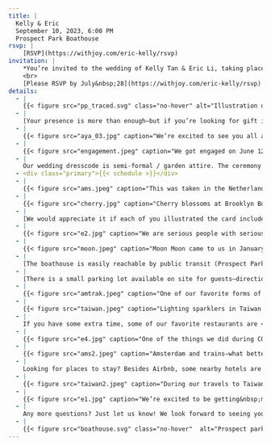 ```yaml
---
title: |
  Kelly & Eric  
  September 10, 2023, 6:00 PM  
  Prospect Park Boathouse
rsvp: |
    [RSVP](https://withjoy.com/eric-kelly/rsvp)
invitation: |
    *You’re invited to the wedding of Kelly Tan & Eric Li, taking place on September 10, 2023, 6:00 PM at the Prospect Park Boathouse in Brooklyn, New&nbsp;York*  
    <br>
    [Please RSVP by July&nbsp;28](https://withjoy.com/eric-kelly/rsvp)
details:
  - |
    {{< figure src="pp_traced.svg" class="no-hover" alt="Illustration of Kelly and Eric, with their cats, by Priscilla Pun" >}}
  - |
    [Your presence is more than enough—but if you’re looking for gift ideas, you can view our&nbsp;registry (or give a gift of your own choosing)](https://withjoy.com/eric-kelly/registry)
  - |
    {{< figure src="aya_03.jpg" caption="We’re excited to see you all and celebrate our friendships throughout the&nbsp;years" alt="Kelly and Eric smiling, with a plush penguin figurine in the background" >}}
  - |
    {{< figure src="engagement.jpeg" caption="We got engaged on June 12, 2022 on a small sandy outlook in&nbsp;Hawaii " alt="Kelly holding a lava rock, pretending it is her engagement ring diamond" >}}
  - |
    Our wedding dresscode is semi-formal / garden attire. The ceremony will take place outdoors, and the reception will be&nbsp;indoors
  - <div class="primary">{{< schedule >}}</div>
  - |
    {{< figure src="ams.jpeg" caption="This was taken in the Netherlands, a country where Eric spent six months at a design studio LUST during his college&nbsp;years" alt="Kelly and Eric hugging during a sunny day in a park in the Netherlands" >}}
  - |
    {{< figure src="cherry.jpg" caption="Cherry blossoms at Brooklyn Botanical Garden, as captured by&nbsp;Priscilla" alt="Kelly and Eric looking at each other while surrounded by cherry blossoms" >}}
  - |
    [We would appreciate it if each of you illustrated the card included with your invite and brought it to the ceremony—here’s the file if you need an&nbsp;extra](invites-insert.pdf)
  - |
    {{< figure src="e2.jpg" caption="We are serious people with serious cats—Moon Moon (black) and Peaches&nbsp;(tabby)" alt="Kelly and Eric sitting with serious expressions, holding their two cats Peaches and Moon Moon" >}}
  - |
    {{< figure src="moon.jpeg" caption="Moon Moon came to us in January 2020, with Peaches coming a few months later. We are serious about our cats’&nbsp;birthdays!" alt="Kelly and Eric holding Moon Moon, one of their cats, and wearing handmade party hats" >}}
  - |
    [The boathouse is easily reachable by public transit (Prospect Park Q stop) or&nbsp;car](https://goo.gl/maps/JSmY7giXyXYbac837) 
  - |
    [There is a small parking lot available on site for guests—directions can be found&nbsp;here](https://drive.google.com/file/d/1hQwLs9YqzRIZ_3_lN--5EjWlCacrCke8/view?usp=sharing)
  - |
    {{< figure src="amtrak.jpeg" caption="One of our favorite forms of travel is by rail—here we’re traveling across the country on the Amtrak California&nbsp;Zephyr" alt="Kelly and Eric in a train car with windows passing through California" >}}
  - |
    {{< figure src="taiwan.jpeg" caption="Lighting sparklers in Taiwan after a lantern&nbsp;ceremony" alt="Kelly and Eric in the dark holding sparklers" >}}
  - |
    If you have some extra time, some of our favorite restaurants are <nobr>[Scarr’s Pizza](https://goo.gl/maps/APfqBh2NjrA7aowg8),</nobr> <nobr>[Café Paulette](https://goo.gl/maps/pnkpFN15LPFpisG86),</nobr> <nobr>[Miss Ada](https://goo.gl/maps/BkTHNyZpNyJqMyRQ7), [Roman’s](https://goo.gl/maps/fBNc36a2uASwF1KS9),</nobr> <nobr>[Public Records](https://goo.gl/maps/HfBqWTHvEQVeNkFV6),</nobr> and <nobr>[KUUN](https://goo.gl/maps/waq4ydocbQJm6W4G9).</nobr> We have more food options&nbsp;[here](https://goo.gl/maps/sFxi5ZCQPSvzkPo4A)
  - |
    {{< figure src="e4.jpg" caption="One of the things we did during COVID was build a pair of wooden chairs designed by Enzo&nbsp;Mari" alt="Kelly and Eric sitting on wooden chairs designed by Italian designer Enzo Mari that we built during COVID" >}}
  - |
    {{< figure src="ams2.jpeg" caption="Amsterdam and trains—what better combination&nbsp;exists?" alt="Kelly and Eric hugging in front of a sign for the Amsterdam Centraal station" >}}
  - |
    Looking for places to stay? Besides Airbnb, some nearby hotels are the <nobr>[Hampton Inn](https://www.hilton.com/en/hotels/nycbohx-hampton-brooklyn-downtown/),</nobr> <nobr>[Ace Hotel](https://acehotel.com/brooklyn/),</nobr> and [Sheraton](https://www.marriott.com/en-us/hotels/nycys-sheraton-brooklyn-new-york-hotel/overview/)
  - |
    {{< figure src="taiwan2.jpeg" caption="During our travels to Taiwan, we also stopped by Jiufen which resembles the town from Spirited&nbsp;Away" alt="Kelly and Eric in a crowded street in Jiufen, Taiwan" >}}
  - |
    {{< figure src="e1.jpg" caption="We’re excited to be getting&nbsp;married!" alt="Portrait of Kelly and Eric where Kelly is smiling and Eric is laughing" >}}
  - |
    Any more questions? Just let us know! We look forward to seeing you in&nbsp;September
  - |
    {{< figure src="boathouse.svg" class="no-hover"  alt="Prospect park boathouse sketch" >}}
---
```

